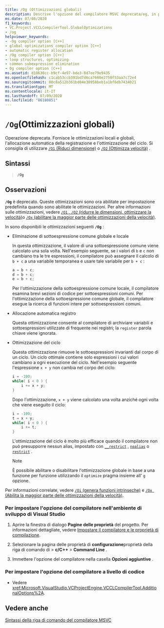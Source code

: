 ```yaml
---
title: /Og (Ottimizzazioni globali)
description: Descrive l'opzione del compilatore MSVC deprecata/og, in precedenza utilizzata per abilitare le ottimizzazioni globali.
ms.date: 07/08/2020
f1_keywords:
- VC.Project.VCCLCompilerTool.GlobalOptimizations
- /og
helpviewer_keywords:
- -Og compiler option [C++]
- global optimizations compiler option [C++]
- automatic register allocation
- /Og compiler option [C++]
- loop structures, optimizing
- common subexpression elimination
- Og compiler option [C++]
ms.assetid: d10630cc-b9cf-4e97-bde3-8d7ee79e9435
ms.openlocfilehash: c1cab53ccb391bd7d6ca7660e2750f53aa7c72e4
ms.sourcegitcommit: 80c8a512b361bd84e38958beb1a1bf6db7434021
ms.translationtype: MT
ms.contentlocale: it-IT
ms.lasthandoff: 07/09/2020
ms.locfileid: "86180851"
---
```

# <a name="og-global-optimizations"></a>`/Og`(Ottimizzazioni globali)

Operazione deprecata. Fornisce le ottimizzazioni locali e globali, l'allocazione automatica della registrazione e l'ottimizzazione del ciclo. Si consiglia di utilizzare [ `/O1` (Riduci dimensione)](o1-o2-minimize-size-maximize-speed.md) o [ `/O2` (Ottimizza velocità)](o1-o2-minimize-size-maximize-speed.md) .

## <a name="syntax"></a>Sintassi

> **`/Og`**

## <a name="remarks"></a>Osservazioni

**`/Og`** è deprecato. Queste ottimizzazioni sono ora abilitate per impostazione predefinita quando sono abilitate le ottimizzazioni. Per altre informazioni sulle ottimizzazioni, vedere [ `/O1` , `/O2` (ridurre le dimensioni, ottimizzare la velocità)](o1-o2-minimize-size-maximize-speed.md)o [ `/Ox` (abilitare la maggior parte delle ottimizzazioni della velocità)](ox-full-optimization.md).

In sono disponibili le ottimizzazioni seguenti **`/Og`** :

- Eliminazione di sottoespressione comune globale e locale

   In questa ottimizzazione, il valore di una sottoespressione comune viene calcolato una sola volta. Nell'esempio seguente, se i valori di `b` e `c` non cambiano tra le tre espressioni, il compilatore può assegnare il calcolo di `b + c` a una variabile temporanea e usare tale variabile per `b + c` :

    ```C
    a = b + c;
    d = b + c;
    e = b + c;
    ```

   Per l'ottimizzazione della sottoespressione comune locale, il compilatore esamina brevi sezioni di codice per sottoespressioni comuni. Per l'ottimizzazione della sottoespressione comune globale, il compilatore esegue la ricerca di funzioni intere per sottoespressioni comuni.

- Allocazione automatica registro

   Questa ottimizzazione consente al compilatore di archiviare variabili e sottoespressioni utilizzate di frequente nei registri; la `register` parola chiave viene ignorata.

- Ottimizzazione del ciclo

   Questa ottimizzazione rimuove le sottoespressioni invarianti dal corpo di un ciclo. Un ciclo ottimale contiene solo espressioni i cui valori cambiano a ogni esecuzione del ciclo. Nell'esempio seguente l'espressione `x + y` non cambia nel corpo del ciclo:

    ```C
    i = -100;
    while( i < 0 ) {
        i += x + y;
    }
    ```

   Dopo l'ottimizzazione, `x + y` viene calcolato una volta anziché ogni volta che viene eseguito il ciclo:

    ```C
    i = -100;
    t = x + y;
    while( i < 0 ) {
        i += t;
    }
    ```

   L'ottimizzazione del ciclo è molto più efficace quando il compilatore non può presupporre nessun alias, impostato con [`__restrict`](../../cpp/extension-restrict.md) , [`noalias`](../../cpp/noalias.md) o [`restrict`](../../cpp/restrict.md) .

   > [!NOTE]
   > È possibile abilitare o disabilitare l'ottimizzazione globale in base a una funzione per funzione utilizzando il `optimize` pragma insieme all' `g` opzione.

Per informazioni correlate, vedere [ `/Oi` (genera funzioni intrinseche)](oi-generate-intrinsic-functions.md) e [ `/Ox ` (Abilita la maggior parte delle ottimizzazioni della velocità)](ox-full-optimization.md).

### <a name="to-set-this-compiler-option-in-the-visual-studio-development-environment"></a>Per impostare l'opzione del compilatore nell'ambiente di sviluppo di Visual Studio

1. Aprire la finestra di dialogo **Pagine delle proprietà** del progetto. Per informazioni dettagliate, vedere [Impostare il compilatore e le proprietà di compilazione](../working-with-project-properties.md).

1. Selezionare la pagina delle proprietà di **configurazione**proprietà della riga di comando di  >  **c/C++**  >  **Command Line** .

1. Immettere l'opzione del compilatore nella casella **Opzioni aggiuntive** .

### <a name="to-set-this-compiler-option-programmatically"></a>Per impostare l'opzione del compilatore a livello di codice

- Vedere <xref:Microsoft.VisualStudio.VCProjectEngine.VCCLCompilerTool.AdditionalOptions%2A>.

## <a name="see-also"></a>Vedere anche

[Sintassi della riga di comando del compilatore MSVC](compiler-command-line-syntax.md)
